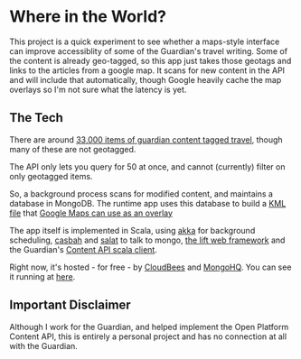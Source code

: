Where in the World?
===================

This project is a quick experiment to see whether a maps-style interface can improve accessiblity of
some of the Guardian's travel writing.  Some of the content is already geo-tagged, so this app just
takes those geotags and links to the articles from a google map. It scans for new content in the API
and will include that automatically, though Google heavily cache the map overlays so I'm not sure what
the latency is yet.

The Tech
--------

There are around [33,000 items of guardian content tagged travel](http://content.guardianapis.com/travel/travel),
though many of these are not geotagged.

The API only lets you query for 50 at once, and cannot (currently) filter on only geotagged items.

So, a background process scans for modified content, and maintains a database in MongoDB. The runtime app
uses this database to build a [KML file](http://code.google.com/apis/kml/documentation/)
that [Google Maps can use as an overlay](http://code.google.com/apis/maps/documentation/javascript/overlays.html#KMLLayers)

The app itself is implemented in Scala, using [akka](http://akka.io) for background scheduling,
[casbah](https://github.com/mongodb/casbah)
and [salat](https://github.com/novus/salat) to talk to mongo, [the lift web framework](http://liftweb.net) and the Guardian's
[Content API scala client](https://github.com/guardian/open-platform-content-api-scala-client).

Right now, it's hosted - for free - by [CloudBees](http://www.cloudbees.com) and [MongoHQ](http://mongohq.com).
You can see it running at [here](http://travel-map.tackers.cloudbees.net/).


Important Disclaimer
-------------------

Although I work for the Guardian, and helped implement the Open Platform Content API, this
is entirely a personal project and has no connection at all with the Guardian.





